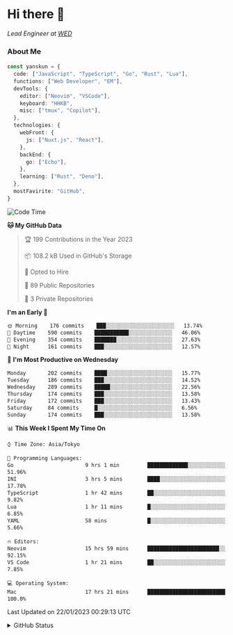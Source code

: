 # Hi there&nbsp;:wave:

_Lead Engineer at [WED](https://github.com/wedinc)_

### About Me

```ts
const yanskun = {
  code: ["JavaScript", "TypeScript", "Go", "Rust", "Lua"],
  functions: ["Web Developer", "EM"],
  devTools: {
    editor: ["Neovim", "VSCode"],
    keyboard: "HHKB",
    misc: ["tmux", "Copilot"],
  },
  technologies: {
    webFront: {
      js: ["Nuxt.js", "React"],
    },
    backEnd: {
      go: ["Echo"],
    },
    learning: ["Rust", "Deno"],
  },
  mostFavirite: "GitHub",
}
```

<!--START_SECTION:waka-->
![Code Time](http://img.shields.io/badge/Code%20Time-121%20hrs%2042%20mins-blue)

**🐱 My GitHub Data** 

> 🏆 199 Contributions in the Year 2023
 > 
> 📦 108.2 kB Used in GitHub's Storage 
 > 
> 💼 Opted to Hire
 > 
> 📜 89 Public Repositories 
 > 
> 🔑 3 Private Repositories  
 > 
**I'm an Early 🐤** 

```text
🌞 Morning    176 commits    ███░░░░░░░░░░░░░░░░░░░░░░   13.74% 
🌆 Daytime    590 commits    ███████████░░░░░░░░░░░░░░   46.06% 
🌃 Evening    354 commits    ███████░░░░░░░░░░░░░░░░░░   27.63% 
🌙 Night      161 commits    ███░░░░░░░░░░░░░░░░░░░░░░   12.57%

```
📅 **I'm Most Productive on Wednesday** 

```text
Monday       202 commits    ████░░░░░░░░░░░░░░░░░░░░░   15.77% 
Tuesday      186 commits    ███░░░░░░░░░░░░░░░░░░░░░░   14.52% 
Wednesday    289 commits    █████░░░░░░░░░░░░░░░░░░░░   22.56% 
Thursday     174 commits    ███░░░░░░░░░░░░░░░░░░░░░░   13.58% 
Friday       172 commits    ███░░░░░░░░░░░░░░░░░░░░░░   13.43% 
Saturday     84 commits     █░░░░░░░░░░░░░░░░░░░░░░░░   6.56% 
Sunday       174 commits    ███░░░░░░░░░░░░░░░░░░░░░░   13.58%

```


📊 **This Week I Spent My Time On** 

```text
⌚︎ Time Zone: Asia/Tokyo

💬 Programming Languages: 
Go                       9 hrs 1 min         █████████████░░░░░░░░░░░░   51.96% 
INI                      3 hrs 5 mins        ████░░░░░░░░░░░░░░░░░░░░░   17.78% 
TypeScript               1 hr 42 mins        ██░░░░░░░░░░░░░░░░░░░░░░░   9.82% 
Lua                      1 hr 11 mins        █░░░░░░░░░░░░░░░░░░░░░░░░   6.85% 
YAML                     58 mins             █░░░░░░░░░░░░░░░░░░░░░░░░   5.66%

🔥 Editors: 
Neovim                   15 hrs 59 mins      ███████████████████████░░   92.15% 
VS Code                  1 hr 21 mins        ██░░░░░░░░░░░░░░░░░░░░░░░   7.85%

💻 Operating System: 
Mac                      17 hrs 21 mins      █████████████████████████   100.0%

```


 Last Updated on 22/01/2023 00:29:13 UTC
<!--END_SECTION:waka-->

<details>
<summary>GitHub Status</summary>
<picture>
  <source media="(prefers-color-scheme: dark)" srcset="https://raw.githubusercontent.com/yanskun/yanskun/master/profile-summary-card-output/nord_dark/0-profile-details.svg">
 <img src="https://raw.githubusercontent.com/yanskun/yanskun/master/profile-summary-card-output/default/0-profile-details.svg">
</picture>
<br>
<picture>
  <source media="(prefers-color-scheme: dark)" srcset="https://raw.githubusercontent.com/yanskun/yanskun/master/profile-summary-card-output/nord_dark/1-repos-per-language.svg">
 <img src="https://raw.githubusercontent.com/yanskun/yanskun/master/profile-summary-card-output/default/1-repos-per-language.svg">
</picture>
<picture>
  <source media="(prefers-color-scheme: dark)" srcset="https://raw.githubusercontent.com/yanskun/yanskun/master/profile-summary-card-output/nord_dark/2-most-commit-language.svg">
 <img src="https://raw.githubusercontent.com/yanskun/yanskun/master/profile-summary-card-output/default/2-most-commit-language.svg">
</picture>
<br>
<picture>
  <source media="(prefers-color-scheme: dark)" srcset="https://raw.githubusercontent.com/yanskun/yanskun/master/profile-summary-card-output/nord_dark/3-stats.svg">
 <img src="https://raw.githubusercontent.com/yanskun/yanskun/master/profile-summary-card-output/default/3-stats.svg">
</picture>
<picture>
  <source media="(prefers-color-scheme: dark)" srcset="https://raw.githubusercontent.com/yanskun/yanskun/master/profile-summary-card-output/nord_dark/4-productive-time.svg">
 <img src="https://raw.githubusercontent.com/yanskun/yanskun/master/profile-summary-card-output/default/4-productive-time.svg">
</picture>
</details>
